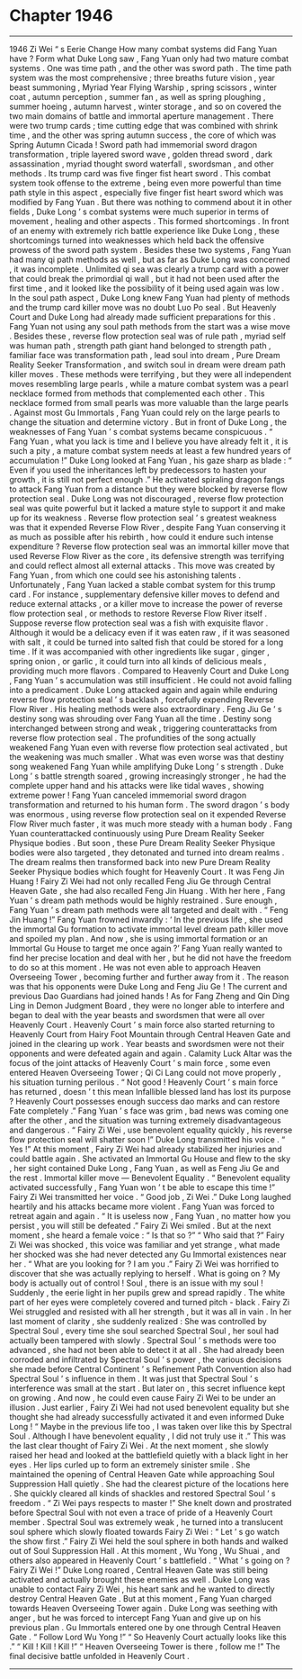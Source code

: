 
# Chapter 1946


---

1946 Zi Wei “ s Eerie Change How many combat systems did Fang Yuan have ?
Form what Duke Long saw , Fang Yuan only had two mature combat systems .
One was time path , and the other was sword path .
The time path system was the most comprehensive ; three breaths future vision , year beast summoning , Myriad Year Flying Warship , spring scissors , winter coat , autumn perception , summer fan , as well as spring ploughing , summer hoeing , autumn harvest , winter storage , and so on covered the two main domains of battle and immortal aperture management . There were two trump cards ; time cutting edge that was combined with shrink time , and the other was spring autumn success , the core of which was Spring Autumn Cicada !
Sword path had immemorial sword dragon transformation , triple layered sword wave , golden thread sword , dark assassination , myriad thought sword waterfall , swordsman , and other methods . Its trump card was five finger fist heart sword . This combat system took offense to the extreme , being even more powerful than time path style in this aspect , especially five finger fist heart sword which was modified by Fang Yuan . But there was nothing to commend about it in other fields , Duke Long ’ s combat systems were much superior in terms of movement , healing and other aspects . This formed shortcomings . In front of an enemy with extremely rich battle experience like Duke Long , these shortcomings turned into weaknesses which held back the offensive prowess of the sword path system .
Besides these two systems , Fang Yuan had many qi path methods as well , but as far as Duke Long was concerned , it was incomplete . Unlimited qi sea was clearly a trump card with a power that could break the primordial qi wall , but it had not been used after the first time , and it looked like the possibility of it being used again was low .
In the soul path aspect , Duke Long knew Fang Yuan had plenty of methods and the trump card killer move was no doubt Luo Po seal . But Heavenly Court and Duke Long had already made sufficient preparations for this . Fang Yuan not using any soul path methods from the start was a wise move .
Besides these , reverse flow protection seal was of rule path , myriad self was human path , strength path giant hand belonged to strength path , familiar face was transformation path , lead soul into dream , Pure Dream Reality Seeker Transformation , and switch soul in dream were dream path killer moves . These methods were terrifying , but they were all independent moves resembling large pearls , while a mature combat system was a pearl necklace formed from methods that complemented each other . This necklace formed from small pearls was more valuable than the large pearls .
Against most Gu Immortals , Fang Yuan could rely on the large pearls to change the situation and determine victory . But in front of Duke Long , the weaknesses of Fang Yuan ’ s combat systems became conspicuous .
“ Fang Yuan , what you lack is time and I believe you have already felt it , it is such a pity , a mature combat system needs at least a few hundred years of accumulation !” Duke Long looked at Fang Yuan , his gaze sharp as blade : “ Even if you used the inheritances left by predecessors to hasten your growth , it is still not perfect enough .”
He activated spiraling dragon fangs to attack Fang Yuan from a distance but they were blocked by reverse flow protection seal .
Duke Long was not discouraged , reverse flow protection seal was quite powerful but it lacked a mature style to support it and make up for its weakness . Reverse flow protection seal ’ s greatest weakness was that it expended Reverse Flow River , despite Fang Yuan conserving it as much as possible after his rebirth , how could it endure such intense expenditure ?
Reverse flow protection seal was an immortal killer move that used Reverse Flow River as the core , its defensive strength was terrifying and could reflect almost all external attacks . This move was created by Fang Yuan , from which one could see his astonishing talents . Unfortunately , Fang Yuan lacked a stable combat system for this trump card . For instance , supplementary defensive killer moves to defend and reduce external attacks , or a killer move to increase the power of reverse flow protection seal , or methods to restore Reverse Flow River itself .
Suppose reverse flow protection seal was a fish with exquisite flavor . Although it would be a delicacy even if it was eaten raw , if it was seasoned with salt , it could be turned into salted fish that could be stored for a long time . If it was accompanied with other ingredients like sugar , ginger , spring onion , or garlic , it could turn into all kinds of delicious meals , providing much more flavors .
Compared to Heavenly Court and Duke Long , Fang Yuan ’ s accumulation was still insufficient .
He could not avoid falling into a predicament .
Duke Long attacked again and again while enduring reverse flow protection seal ’ s backlash , forcefully expending Reverse Flow River . His healing methods were also extraordinary .
Feng Jiu Ge ’ s destiny song was shrouding over Fang Yuan all the time . Destiny song interchanged between strong and weak , triggering counterattacks from reverse flow protection seal . The profundities of the song actually weakened Fang Yuan even with reverse flow protection seal activated , but the weakening was much smaller .
What was even worse was that destiny song weakened Fang Yuan while amplifying Duke Long ’ s strength . Duke Long ’ s battle strength soared , growing increasingly stronger , he had the complete upper hand and his attacks were like tidal waves , showing extreme power !
Fang Yuan canceled immemorial sword dragon transformation and returned to his human form . The sword dragon ’ s body was enormous , using reverse flow protection seal on it expended Reverse Flow River much faster , it was much more steady with a human body .
Fang Yuan counterattacked continuously using Pure Dream Reality Seeker Physique bodies .
But soon , these Pure Dream Reality Seeker Physique bodies were also targeted , they detonated and turned into dream realms . The dream realms then transformed back into new Pure Dream Reality Seeker Physique bodies which fought for Heavenly Court .
It was Feng Jin Huang !
Fairy Zi Wei had not only recalled Feng Jiu Ge through Central Heaven Gate , she had also recalled Feng Jin Huang . With her here , Fang Yuan ’ s dream path methods would be highly restrained .
Sure enough , Fang Yuan ’ s dream path methods were all targeted and dealt with .
“ Feng Jin Huang !” Fang Yuan frowned inwardly : ‘ In the previous life , she used the immortal Gu formation to activate immortal level dream path killer move and spoiled my plan . And now , she is using immortal formation or an Immortal Gu House to target me once again ?’
Fang Yuan really wanted to find her precise location and deal with her , but he did not have the freedom to do so at this moment .
He was not even able to approach Heaven Overseeing Tower , becoming further and further away from it .
The reason was that his opponents were Duke Long and Feng Jiu Ge !
The current and previous Dao Guardians had joined hands !
As for Fang Zheng and Qin Ding Ling in Demon Judgment Board , they were no longer able to interfere and began to deal with the year beasts and swordsmen that were all over Heavenly Court .
Heavenly Court ’ s main force also started returning to Heavenly Court from Hairy Foot Mountain through Central Heaven Gate and joined in the clearing up work .
Year beasts and swordsmen were not their opponents and were defeated again and again .
Calamity Luck Altar was the focus of the joint attacks of Heavenly Court ’ s main force , some even entered Heaven Overseeing Tower ; Qi Ci Lang could not move properly , his situation turning perilous .
“ Not good ! Heavenly Court ’ s main force has returned , doesn ’ t this mean Infallible blessed land has lost its purpose ? Heavenly Court possesses enough success dao marks and can restore Fate completely .” Fang Yuan ’ s face was grim , bad news was coming one after the other , and the situation was turning extremely disadvantageous and dangerous .
“ Fairy Zi Wei , use benevolent equality quickly , his reverse flow protection seal will shatter soon !” Duke Long transmitted his voice .
“ Yes !” At this moment , Fairy Zi Wei had already stabilized her injuries and could battle again . She activated an Immortal Gu House and flew to the sky , her sight contained Duke Long , Fang Yuan , as well as Feng Jiu Ge and the rest .
Immortal killer move — Benevolent Equality .
“ Benevolent equality activated successfully , Fang Yuan won ’ t be able to escape this time !” Fairy Zi Wei transmitted her voice .
“ Good job , Zi Wei .” Duke Long laughed heartily and his attacks became more violent .
Fang Yuan was forced to retreat again and again .
“ It is useless now , Fang Yuan , no matter how you persist , you will still be defeated .” Fairy Zi Wei smiled .
But at the next moment , she heard a female voice : “ Is that so ?”
“ Who said that ?” Fairy Zi Wei was shocked , this voice was familiar and yet strange , what made her shocked was she had never detected any Gu Immortal existences near her .
“ What are you looking for ? I am you .” Fairy Zi Wei was horrified to discover that she was actually replying to herself .
What is going on ?
My body is actually out of control !
Soul , there is an issue with my soul !
Suddenly , the eerie light in her pupils grew and spread rapidly . The white part of her eyes were completely covered and turned pitch - black .
Fairy Zi Wei struggled and resisted with all her strength , but it was all in vain . In her last moment of clarity , she suddenly realized : She was controlled by Spectral Soul , every time she soul searched Spectral Soul , her soul had actually been tampered with slowly . Spectral Soul ’ s methods were too advanced , she had not been able to detect it at all . She had already been corroded and infiltrated by Spectral Soul ’ s power , the various decisions she made before Central Continent ’ s Refinement Path Convention also had Spectral Soul ’ s influence in them .
It was just that Spectral Soul ’ s interference was small at the start . But later on , this secret influence kept on growing . And now , he could even cause Fairy Zi Wei to be under an illusion .
Just earlier , Fairy Zi Wei had not used benevolent equality but she thought she had already successfully activated it and even informed Duke Long !
“ Maybe in the previous life too , I was taken over like this by Spectral Soul . Although I have benevolent equality , I did not truly use it .” This was the last clear thought of Fairy Zi Wei .
At the next moment , she slowly raised her head and looked at the battlefield quietly with a black light in her eyes . Her lips curled up to form an extremely sinister smile .
She maintained the opening of Central Heaven Gate while approaching Soul Suppression Hall quietly .
She had the clearest picture of the locations here .
She quickly cleared all kinds of shackles and restored Spectral Soul ’ s freedom .
“ Zi Wei pays respects to master !” She knelt down and prostrated before Spectral Soul with not even a trace of pride of a Heavenly Court member .
Spectral Soul was extremely weak , he turned into a translucent soul sphere which slowly floated towards Fairy Zi Wei : “ Let ’ s go watch the show first .”
Fairy Zi Wei held the soul sphere in both hands and walked out of Soul Suppression Hall .
At this moment , Wu Yong , Wu Shuai , and others also appeared in Heavenly Court ’ s battlefield .
“ What ’ s going on ? Fairy Zi Wei !” Duke Long roared , Central Heaven Gate was still being activated and actually brought these enemies as well .
Duke Long was unable to contact Fairy Zi Wei , his heart sank and he wanted to directly destroy Central Heaven Gate . But at this moment , Fang Yuan charged towards Heaven Overseeing Tower again .
Duke Long was seething with anger , but he was forced to intercept Fang Yuan and give up on his previous plan .
Gu Immortals entered one by one through Central Heaven Gate .
“ Follow Lord Wu Yong !”
“ So Heavenly Court actually looks like this .”
“ Kill ! Kill ! Kill !”
“ Heaven Overseeing Tower is there , follow me !”
The final decisive battle unfolded in Heavenly Court .

---

